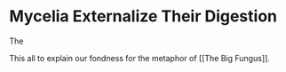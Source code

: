 # Mycelia Externalize Their Digestion

The 

This all to explain our fondness for the metaphor of [[The Big Fungus]].
